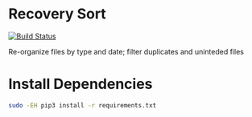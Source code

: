 # Recovery Sort
[![Build Status](https://travis-ci.org/weidenba/recovery_sort.svg)](https://travis-ci.org/weidenba/recovery_sort)

Re-organize files by type and date; filter duplicates and uninteded files


# Install Dependencies
```sh
sudo -EH pip3 install -r requirements.txt
```